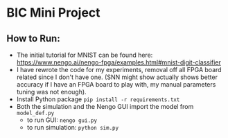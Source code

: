 # BIC Mini Project

## How to Run:
- The initial tutorial for MNIST can be found here: https://www.nengo.ai/nengo-fpga/examples.html#mnist-digit-classifier
- I have rewrote the code for my experiments, removal off all FPGA board related since I don't have one. (SNN might show actually shows better accuracy if I have an FPGA board to play with, my manual parameters tuning was not enough).
- Install Python package `pip install -r requirements.txt`
- Both the simulation and the Nengo GUI import the model from `model_def.py`
  - to run GUI: `nengo gui.py`
  - to run simulation: `python sim.py`
